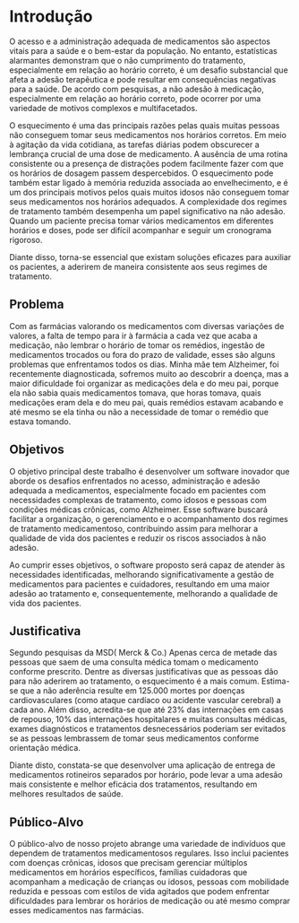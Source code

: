 # Introdução

O acesso e a administração adequada de medicamentos são aspectos vitais para a saúde e o bem-estar da população. No entanto, estatísticas alarmantes demonstram que o não cumprimento do tratamento, especialmente em relação ao horário correto, é um desafio substancial que afeta a adesão terapêutica e pode resultar em consequências negativas para a saúde. De acordo com pesquisas, a não adesão à medicação, especialmente em relação ao horário correto, pode ocorrer por uma variedade de motivos complexos e multifacetados.  

O esquecimento é uma das principais razões pelas quais muitas pessoas não conseguem tomar seus medicamentos nos horários corretos. Em meio à agitação da vida cotidiana, as tarefas diárias podem obscurecer a lembrança crucial de uma dose de medicamento. A ausência de uma rotina consistente ou a presença de distrações podem facilmente fazer com que os horários de dosagem passem despercebidos. O esquecimento pode também estar ligado à memória reduzida associada ao envelhecimento, e é  um dos principais motivos pelos quais muitos idosos não conseguem tomar seus medicamentos nos horários adequados. A complexidade dos regimes de tratamento também desempenha um papel significativo na não adesão. Quando um paciente precisa tomar vários medicamentos em diferentes horários e doses, pode ser difícil acompanhar e seguir um cronograma rigoroso. 

Diante disso, torna-se essencial que existam soluções eficazes para auxiliar os pacientes, a aderirem de maneira consistente aos seus regimes de tratamento. 

## Problema

Com as farmácias valorando os medicamentos com diversas variações de valores, a falta de tempo para ir à farmácia a cada vez que acaba a medicação, não lembrar o horário de tomar os remédios, ingestão de medicamentos trocados ou fora do prazo de validade, esses são alguns problemas que enfrentamos todos os dias. Minha mãe tem Alzheimer, foi recentemente diagnosticada, sofremos muito ao descobrir a doença, mas a maior dificuldade foi organizar as medicações dela e do meu pai, porque ela não sabia quais medicamentos tomava, que horas tomava, quais medicações eram dela e do meu pai, quais remédios estavam acabando e até mesmo se ela tinha ou não a necessidade de tomar o remédio que estava tomando. 

## Objetivos

O objetivo principal deste trabalho é desenvolver um software inovador que aborde os desafios enfrentados no acesso, administração e adesão adequada a medicamentos, especialmente focado em pacientes com necessidades complexas de tratamento, como idosos e pessoas com condições médicas crônicas, como Alzheimer. Esse software buscará facilitar a organização, o gerenciamento e o acompanhamento dos regimes de tratamento medicamentoso, contribuindo assim para melhorar a qualidade de vida dos pacientes e reduzir os riscos associados à não adesão. 
 
Ao cumprir esses objetivos, o software proposto será capaz de atender às necessidades identificadas, melhorando significativamente a gestão de medicamentos para pacientes e cuidadores, resultando em uma maior adesão ao tratamento e, consequentemente, melhorando a qualidade de vida dos pacientes. 

## Justificativa

Segundo pesquisas da MSD( Merck & Co.) Apenas cerca de metade das pessoas que saem de uma consulta médica tomam o medicamento conforme prescrito. Dentre as diversas justificativas que as pessoas dão para não aderirem ao tratamento, o esquecimento é a mais comum. Estima-se que a não aderência resulte em 125.000 mortes por doenças cardiovasculares (como ataque cardíaco ou acidente vascular cerebral) a cada ano. Além disso, acredita-se que até 23% das internações em casas de repouso, 10% das internações hospitalares e muitas consultas médicas, exames diagnósticos e tratamentos desnecessários poderiam ser evitados se as pessoas lembrassem de tomar seus medicamentos conforme orientação médica. 

Diante disto, constata-se que desenvolver uma aplicação de entrega de medicamentos rotineiros separados por horário, pode levar a uma adesão mais consistente e melhor eficácia dos tratamentos, resultando em melhores resultados de saúde. 


## Público-Alvo

O público-alvo de nosso projeto abrange uma variedade de indivíduos que dependem de tratamentos medicamentosos regulares. Isso inclui pacientes com doenças crônicas, idosos que precisam gerenciar múltiplos medicamentos em horários específicos, famílias cuidadoras que acompanham a medicação de crianças ou idosos, pessoas com mobilidade reduzida e pessoas com estilos de vida agitados que podem enfrentar dificuldades para lembrar os horários de medicação ou até mesmo comprar esses medicamentos nas farmácias. 
